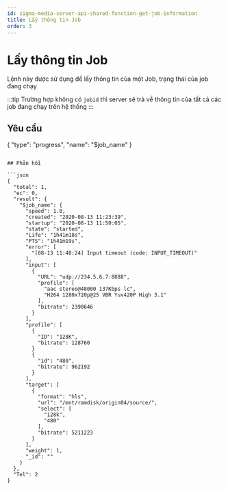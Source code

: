 ```yaml
---
id: sigma-media-server-api-shared-function-get-job-information
title: Lấy thông tin Job
order: 3
---
```


# Lấy thông tin Job

Lệnh này được sử dụng để lấy thông tin của một Job, trạng thái của job đang chạy

:::tip
Trường hợp không có `jobid` thì server sẽ trả về thông tin của tất cả các job đang chạy trên hệ thống
:::

## Yêu cầu

{
  "type": "progress",
  "name": "$job_name"
}
```

## Phản hồi

```json
{
  "total": 1,
  "ec": 0,
  "result": {
    "$job_name": {
      "speed": 1.0,
      "created": "2020-08-13 11:23:39",
      "startup": "2020-08-13 11:50:05",
      "state": "started",
      "Life": "1h41m18s",
      "PTS": "1h41m19s",
      "error": [
        "[08-13 11:48:24] Input timeout (code: INPUT_TIMEOUT)"
      ],
      "input": [
        {
          "URL": "udp://234.5.6.7:8888",
          "profile": [
            "aac stereo@48000 137Kbps lc",
            "H264 1280x720p@25 VBR Yuv420P High 3.1"
          ],
          "bitrate": 2390646
        }
      ],
      "profile": [
        {
          "ID": "128K",
          "bitrate": 128760
        }
        {
          "id": "480",
          "bitrate": 962192
        }
      ],
      "target": [
        {
          "format": "hls",
          "url": "/mnt/ramdisk/origin04/source/",
          "select": [
            "128k",
            "480"
          ],
          "bitrate": 5211223
        }
      ],
      "weight": 1,
      "_id": ""
    }
  },
  "Tel": 2
}
```
